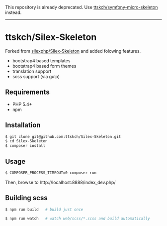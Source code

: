 This repository is already deprecated. Use [ttskch/symfony-micro-skeleton](https://github.com/ttskch/symfony-micro-skeleton) instead.

---

# ttskch/Silex-Skeleton

Forked from [silexphp/Silex-Skeleton](https://github.com/silexphp/Silex-Skeleton) and added folowing features.

- bootstrap4 based templates
- bootstrap4 based form themes
- translation support
- scss support (via gulp)

## Requirements

- PHP 5.4+
- npm

## Installation

```bash
$ git clone git@github.com:ttskch/Silex-Skeleton.git
$ cd Silex-Skeleton
$ composer install
```

## Usage

```bash
$ COMPOSER_PROCESS_TIMEOUT=0 composer run
```

Then, browse to http://localhost:8888/index_dev.php/

## Building scss

```bash
$ npm run build   # build just once
```

```bash
$ npm run watch   # watch web/scss/*.scss and build automatically
```
